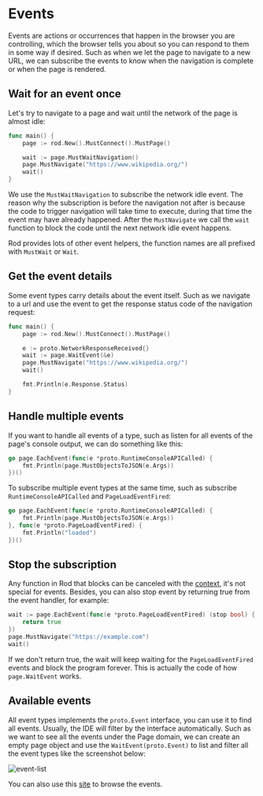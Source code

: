 # Events

Events are actions or occurrences that happen in the browser you are controlling,
which the browser tells you about so you can respond to them in some way if desired.
Such as when we let the page to navigate to a new URL, we can subscribe the events to know when
the navigation is complete or when the page is rendered.

## Wait for an event once

Let's try to navigate to a page and wait until the network of the page is almost idle:

```go
func main() {
	page := rod.New().MustConnect().MustPage()

	wait := page.MustWaitNavigation()
	page.MustNavigate("https://www.wikipedia.org/")
	wait()
}
```

We use the `MustWaitNavigation` to subscribe the network idle event.
The reason why the subscription is before the navigation not after is because the code to trigger navigation will
take time to execute, during that time the event may have already happened.
After the `MustNavigate` we call the `wait` function to block the code until the next network idle event happens.

Rod provides lots of other event helpers, the function names are all prefixed with `MustWait` or `Wait`.

## Get the event details

Some event types carry details about the event itself. Such as we navigate to a url and use the event to get
the response status code of the navigation request:

```go
func main() {
	page := rod.New().MustConnect().MustPage()

	e := proto.NetworkResponseReceived{}
	wait := page.WaitEvent(&e)
	page.MustNavigate("https://www.wikipedia.org/")
	wait()

	fmt.Println(e.Response.Status)
}
```

## Handle multiple events

If you want to handle all events of a type, such as listen for all events of the page's console output,
we can do something like this:

```go
go page.EachEvent(func(e *proto.RuntimeConsoleAPICalled) {
    fmt.Println(page.MustObjectsToJSON(e.Args))
})()
```

To subscribe multiple event types at the same time, such as subscribe `RuntimeConsoleAPICalled` and `PageLoadEventFired`:

```go
go page.EachEvent(func(e *proto.RuntimeConsoleAPICalled) {
    fmt.Println(page.MustObjectsToJSON(e.Args))
}, func(e *proto.PageLoadEventFired) {
    fmt.Println("loaded")
})()
```

## Stop the subscription

Any function in Rod that blocks can be canceled with the [context](context-and-timeout.md), it's not special for events.
Besides, you can also stop event by returning true from the event handler, for example:

```go
wait := page.EachEvent(func(e *proto.PageLoadEventFired) (stop bool) {
    return true
})
page.MustNavigate("https://example.com")
wait()
```

If we don't return true, the wait will keep waiting for the `PageLoadEventFired` events and block the program forever.
This is actually the code of how `page.WaitEvent` works.

## Available events

All event types implements the `proto.Event` interface, you can use it to find all events.
Usually, the IDE will filter by the interface automatically. Such as we want to see all the events under the Page domain,
we can create an empty page object and use the `WaitEvent(proto.Event)` to list and filter all the event types like the screenshot below:

![event-list](event-list.png)

You can also use this [site](https://chromedevtools.github.io/devtools-protocol/tot/Page) to browse the events.
